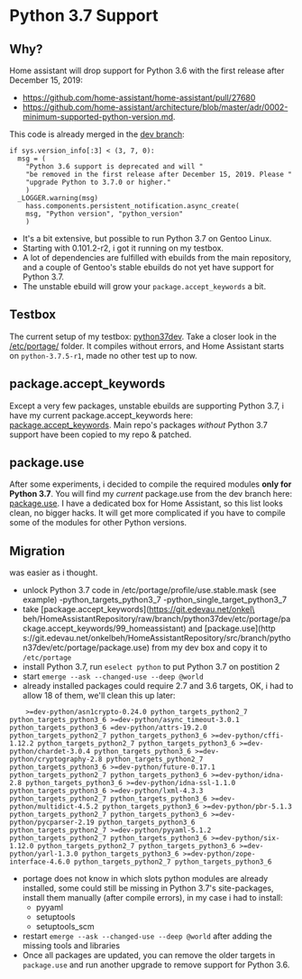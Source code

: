 # Python 3.7 Support

## Why?
Home assistant will drop support for Python 3.6 with the first release after December 15, 2019:
- https://github.com/home-assistant/home-assistant/pull/27680
- https://github.com/home-assistant/architecture/blob/master/adr/0002-minimum-supported-python-version.md.

This code is already merged in the [dev branch](https://github.com/home-assistant/home-assistant/pull/27680/commits/a5eca20845e6825682d1b01c1be3c9c245b311e1):

    if sys.version_info[:3] < (3, 7, 0):
      msg = (
        "Python 3.6 support is deprecated and will "
        "be removed in the first release after December 15, 2019. Please "
        "upgrade Python to 3.7.0 or higher."
        )
      _LOGGER.warning(msg)
        hass.components.persistent_notification.async_create(
        msg, "Python version", "python_version"
        )

- It's a bit extensive, but possible to run Python 3.7 on Gentoo Linux.
- Starting with 0.101.2-r2, i got it running on my testbox.
- A lot of dependencies are fulfilled with ebuilds from the main repository, and a couple of Gentoo's stable ebuilds do not yet have support for Python 3.7.
- The unstable ebuild will grow your `package.accept_keywords` a bit.

## Testbox
The current setup of my testbox: [python37dev](https://git.edevau.net/onkelbeh/HomeAssistantRepository/src/branch/python37dev). Take a closer look in the [/etc/portage/](https://git.edevau.net/onkelbeh/HomeAssistantRepository/src/branch/python37dev/etc/portage) folder. It compiles without errors, and Home Assistant starts on `python-3.7.5-r1`, made no other test up to now.

## package.accept_keywords
Except a very few packages, unstable ebuilds are supporting Python 3.7, i have my current package.accept_keywords here: [package.accept_keywords](https://git.edevau.net/onkelbeh/HomeAssistantRepository/raw/branch/python37dev/etc/portage/package.accept_keywords/99_homeassistant). Main repo's packages *without* Python 3.7 support have been copied to my repo & patched.

## package.use
After some experiments, i decided to compile the required modules **only for Python 3.7**. You will find my *current* package.use from the dev branch here: [package.use](https://git.edevau.net/onkelbeh/HomeAssistantRepository/src/branch/python37dev/etc/portage/package.use). I have a dedicated box for Home Assistant, so this list looks clean, no bigger hacks. It will get more complicated if you have to compile some of the modules for other Python versions.

## Migration
was easier as i thought.
- unlock Python 3.7 code in /etc/portage/profile/use.stable.mask (see example)
      -python_targets_python3_7
      -python_single_target_python3_7
- take [package.accept_keywords](https://git.edevau.net/onkel\
beh/HomeAssistantRepository/raw/branch/python37dev/etc/portage/package.accept_keywords/99_homeassistant) and [package.use](http\
s://git.edevau.net/onkelbeh/HomeAssistantRepository/src/branch/python37dev/etc/portage/package.use) from my dev box and copy it to `/etc/portage`
- install Python 3.7, run `eselect python` to put Python 3.7 on postition 2
- start `emerge --ask --changed-use --deep @world`
- already installed packages could require 2.7 and 3.6 targets, OK, i had to allow 18 of them, we'll clean this up later:

`    >=dev-python/asn1crypto-0.24.0 python_targets_python2_7 python_targets_python3_6
    >=dev-python/async_timeout-3.0.1 python_targets_python3_6
    =dev-python/attrs-19.2.0 python_targets_python2_7 python_targets_python3_6
    >=dev-python/cffi-1.12.2 python_targets_python2_7 python_targets_python3_6
    >=dev-python/chardet-3.0.4 python_targets_python3_6
    >=dev-python/cryptography-2.8 python_targets_python2_7 python_targets_python3_6
    >=dev-python/future-0.17.1 python_targets_python2_7 python_targets_python3_6
    >=dev-python/idna-2.8 python_targets_python3_6
    >=dev-python/idna-ssl-1.1.0 python_targets_python3_6
    >=dev-python/lxml-4.3.3 python_targets_python2_7 python_targets_python3_6
    >=dev-python/multidict-4.5.2 python_targets_python3_6
    >=dev-python/pbr-5.1.3 python_targets_python2_7 python_targets_python3_6
    >=dev-python/pycparser-2.19 python_targets_python3_6 python_targets_python2_7
    >=dev-python/pyyaml-5.1.2 python_targets_python2_7 python_targets_python3_6
    >=dev-python/six-1.12.0 python_targets_python2_7 python_targets_python3_6
    >=dev-python/yarl-1.3.0 python_targets_python3_6
    >=dev-python/zope-interface-4.6.0 python_targets_python2_7 python_targets_python3_6`

- portage does not know in which slots python modules are already installed, some could still be missing in Python 3.7's site-packages, install them manually (after compile errors), in my case i had to install:
  - pyyaml
  - setuptools
  - setuptools_scm
- restart `emerge --ask --changed-use --deep @world` after adding the missing tools and libraries
- Once all packages are updated, you can remove the older targets in `package.use` and run another upgrade to remove support for Python 3.6.
